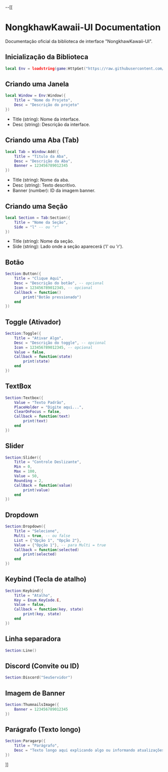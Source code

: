 --[[
# NongkhawKawaii-UI Documentation

Documentação oficial da biblioteca de interface "NongkhawKawaii-UI".

## Inicialização da Biblioteca
```lua
local Env = loadstring(game:HttpGet("https://raw.githubusercontent.com/MerrySubs4t/96soul/refs/heads/main/Utilities/NongkhawKawaii-UI.luau", true))()
```

## Criando uma Janela
```lua
local Window = Env:Window({
    Title = "Nome do Projeto",
    Desc = "Descrição do projeto"
})
```
- Title (string): Nome da interface.
- Desc (string): Descrição da interface.

## Criando uma Aba (Tab)
```lua
local Tab = Window:Add({
    Title = "Título da Aba",
    Desc = "Descrição da Aba",
    Banner = 123456789012345
})
```
- Title (string): Nome da aba.
- Desc (string): Texto descritivo.
- Banner (number): ID da imagem banner.

## Criando uma Seção
```lua
local Section = Tab:Section({
    Title = "Nome da Seção",
    Side = "l" -- ou "r"
})
```
- Title (string): Nome da seção.
- Side (string): Lado onde a seção aparecerá ('l' ou 'r').

## Botão
```lua
Section:Button({
    Title = "Clique Aqui",
    Desc = "Descrição do botão", -- opcional
    Icon = 123456789012345, -- opcional
    Callback = function()
        print("Botão pressionado")
    end
})
```

## Toggle (Ativador)
```lua
Section:Toggle({
    Title = "Ativar Algo",
    Desc = "Descrição do toggle", -- opcional
    Icon = 123456789012345, -- opcional
    Value = false,
    Callback = function(state)
        print(state)
    end
})
```

## TextBox
```lua
Section:Textbox({
    Value = "Texto Padrão",
    PlaceHolder = "Digite aqui...",
    ClearOnFocus = false,
    Callback = function(text)
        print(text)
    end
})
```

## Slider
```lua
Section:Slider({
    Title = "Controle Deslizante",
    Min = 0,
    Max = 100,
    Value = 50,
    Rounding = 2,
    CallBack = function(value)
        print(value)
    end
})
```

## Dropdown
```lua
Section:Dropdown({
    Title = "Selecione",
    Multi = true, -- ou false
    List = {"Opção 1", "Opção 2"},
    Value = {"Opção 1"}, -- para Multi = true
    Callback = function(selected)
        print(selected)
    end
})
```

## Keybind (Tecla de atalho)
```lua
Section:Keybind({
    Title = "Atalho",
    Key = Enum.KeyCode.E,
    Value = false,
    Callback = function(key, state)
        print(key, state)
    end
})
```

## Linha separadora
```lua
Section:Line()
```

## Discord (Convite ou ID)
```lua
Section:Discord("SeuServidor")
```

## Imagem de Banner
```lua
Section:ThumnailsImage({
    Banner = 123456789012345
})
```

## Parágrafo (Texto longo)
```lua
Section:Paragarp({
    Title = "Parágrafo",
    Desc = "Texto longo aqui explicando algo ou informando atualizações..."
})
```
]]
